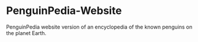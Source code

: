# PenguinPedia-Website

PenguinPedia website version of an encyclopedia of the known penguins on the planet Earth.
